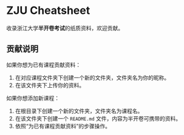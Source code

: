 # ZJU Cheatsheet

收录浙江大学**半开卷考试**的纸质资料，欢迎贡献。

## 贡献说明

如果你想为已有课程贡献资料：

1. 在对应课程文件夹下创建一个新的文件夹，文件夹名为你的昵称。
2. 在该文件夹下上传你的资料。

如果你想添加新课程：

1. 在根目录下创建一个新的文件夹，文件夹名为课程名。
2. 在该文件夹下创建一个 `README.md` 文件，内容为半开卷可携带的资料。
3. 依照“为已有课程贡献资料”的步骤操作。